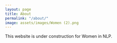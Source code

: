```yaml
---
layout: page
title: About
permalink: "/about/"
image: assets/images/Women (2).png
---
```


This website is under construction for Women in NLP.

